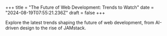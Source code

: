 +++
title = "The Future of Web Development: Trends to Watch"
date = "2024-08-19T07:55:21.236Z"
draft = false
+++

  Explore the latest trends shaping the future of web development, from AI-driven design to the rise of JAMstack.
        